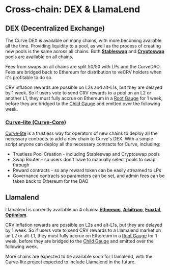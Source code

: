 <h1>Cross-chain: DEX & LlamaLend</h1>

## **DEX (Decentralized Exchange)**

The Curve DEX is available on many chains, with more becoming available all the time.  Providing liquidity to a pool, as well as the process of creating new pools is the same across all chains.  Both [**Stableswap**](../pools/overview.md#stableswap-curve-v1) and [**Cryptoswap**](../pools/overview.md#cryptoswap-curve-v2) pools are available on all chains.

Fees from swaps on all chains are split 50/50 with LPs and the CurveDAO.  Fees are bridged back to Ethereum for distribution to veCRV holders when it's profitable to do so.

CRV inflation rewards are possible on L2s and alt-L1s, but they are delayed by 1 week.  So if users vote to send CRV rewards to a pool on an L2 or another L1, they must fully accrue on Ethereum in a [Root Gauge](https://docs.curve.finance/liquidity-gauges-and-minting-crv/xchain-gauges/RootGauge/) for 1 week, before they are bridged to the [Child Gauge](https://docs.curve.finance/liquidity-gauges-and-minting-crv/xchain-gauges/ChildGauge/) and emitted over the following week.

### [**Curve-lite** (Curve-Core)](https://github.com/curvefi/curve-core)

[Curve-lite](https://github.com/curvefi/curve-core) is a trustless way for operators of new chains to deploy all the necessary contracts to add a new chain to Curve's DEX.  With a simple script anyone can deploy all the necessary contracts for Curve, including:

- Trustless Pool Creation - including Stableswap and Cryptoswap pools
- Swap Router - so users don't have to manually select pools to swap through
- Reward contracts - so any reward token can be easily streamed to LPs
- Governance contracts so parameters can be set, and admin fees can be taken back to Ethereum for the DAO

## **Llamalend**

Llamalend is currently available on 4 chains: [**Ethereum**](https://curve.finance/lend#/ethereum/), [**Arbitrum**](https://curve.finance/lend#/arbitrum/), [**Fraxtal**](https://curve.finance/lend#/fraxtal/), [**Optimism**](https://curve.finance/lend#/optimism/).

CRV inflation rewards are possible on L2s and alt-L1s, but they are delayed by 1 week.  So if users vote to send CRV rewards to a Llamalend market on an L2 or alt-L1, they must fully accrue on Ethereum in a [Root Gauge](https://docs.curve.finance/liquidity-gauges-and-minting-crv/xchain-gauges/RootGauge/) for 1 week, before they are bridged to the [Child Gauge](https://docs.curve.finance/liquidity-gauges-and-minting-crv/xchain-gauges/ChildGauge/) and emitted over the following week.

More chains are expected to be available soon for Llamalend, with the Curve-lite project expected to include Llamalend in the future.